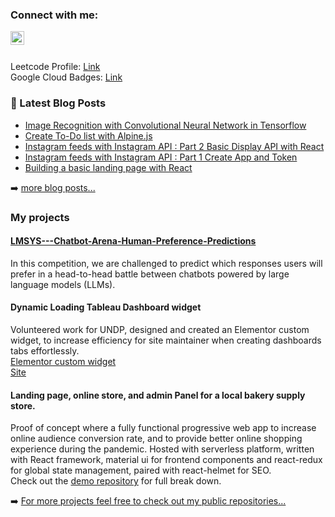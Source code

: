 ### Connect with me:

[<img align="left" alt="Ming Sheng Choo | LinkedIn" width="22px" src="https://cdn.jsdelivr.net/npm/simple-icons@v3/icons/linkedin.svg" />][linkedin]

<br />
<br />

Leetcode Profile: [Link](https://leetcode.com/mingshengAi1105/) <br />
Google Cloud Badges: [Link](https://www.cloudskillsboost.google/public_profiles/0d46af05-d6cf-439f-bef2-ef8328e53895?qlcampaign=1m-skills-tp-10%3A%3AQuV6D-UIjeATDCv4sFQ02A)<br />

### 📕 Latest Blog Posts

<!-- BLOG-POST-LIST:START -->
- [Image Recognition with Convolutional Neural Network in Tensorflow](https://cming0721.medium.com/image-recognition-with-convolutional-neural-network-in-tensorflow-b042e2d7c7f0?source=rss-910b8f123adb------2)
- [Create To-Do list with Alpine.js](https://javascript.plainenglish.io/create-to-do-list-with-alpine-js-2fc15125dc74?source=rss-910b8f123adb------2)
- [Instagram feeds with Instagram API : Part 2 Basic Display API with React](https://cming0721.medium.com/instagram-feeds-with-instagram-api-part-2-basic-display-api-with-react-f0c6dfcc576c?source=rss-910b8f123adb------2)
- [Instagram feeds with Instagram API : Part 1 Create App and Token](https://cming0721.medium.com/instagram-feeds-with-instagram-api-part-1-create-app-and-token-4a91ee3bd154?source=rss-910b8f123adb------2)
- [Building a basic landing page with React](https://cming0721.medium.com/building-a-basic-landing-page-with-react-576d50d985f2?source=rss-910b8f123adb------2)
<!-- BLOG-POST-LIST:END -->

➡️ [more blog posts...](https://cming0721.medium.com/)


### My projects 

#### [LMSYS---Chatbot-Arena-Human-Preference-Predictions](https://github.com/MingSheng92/LMSYS---Chatbot-Arena-Human-Preference-Predictions)
In this competition, we are challenged to predict which responses users will prefer in a head-to-head battle between chatbots powered by large language models (LLMs).

#### Dynamic Loading Tableau Dashboard widget
Volunteered work for UNDP, designed and created an Elementor custom widget, to increase efficiency for site maintainer when creating dashboards tabs effortlessly. <br />
[Elementor custom widget](https://github.com/MingSheng92/Elementor-Tableau-Widget) <br />
[Site](https://data.undp.org/country/moldova/) <br />

#### Landing page, online store, and admin Panel for a local bakery supply store. 
Proof of concept where a fully functional progressive web app to increase online audience conversion rate, and to provide better online shopping experience during the pandemic.
Hosted with serverless platform, written with React framework, material ui for frontend components and react-redux for global state management, paired with react-helmet for SEO.    
Check out the [demo repository](https://github.com/MingSheng92/LocalRetailStoreProject/blob/main/README.md) for full break down. 

➡️ [For more projects feel free to check out my public repositories...](https://github.com/MingSheng92?tab=repositories)


[website]: https://mingsheng92.github.io/
[linkedin]: https://www.linkedin.com/in/ming-sheng-choo-91712691/
